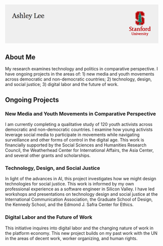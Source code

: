 <html>
    <img src="logo3.png"/>

<body>
  <h2>About Me</h2>
  <p>My research examines technology and politics in comparative perspective. I have ongoing projects in the areas of: 1) new media and youth movements across democratic and non-democratic countries; 2) technology, design, and social justice; 3) digital labor and the future of work.</p>

<h2>Ongoing Projects</h2>
<p><h3>New Media and Youth Movements in Comparative Perspective</h3>
  I am currently completing a qualitative study of 120 youth activists across democratic and non-democratic countries. I examine how young activists leverage social media to participate in movements while navigating surveillance and other forms of control in the digital age. This work is financially supported by the Social Sciences and Humanities Research Council, the Weatherhead Center for International Affairs, the Asia Center, and several other grants and scholarships. 
  
  <h3>Technology, Design, and Social Justice</h3>
  
  In light of the advances in AI, this project investigates how we might design technologies for social justice. This work is informed by my own professional experience as a software engineer in Silicon Valley. I have led workshops and presentations on technology design and social justice at the International Communication Association, the Graduate School of Design, the Kennedy School, and the Edmond J. Safra Center for Ethics. 
  
  <h3>Digital Labor and the Future of Work</h3>
  This initiative inquires into digital labor and the changing nature of work in the platform economy. This new project builds on my past work with the UN in the areas of decent work, worker organizing, and human rights. 
  
  </p>
  </body>

</html>
